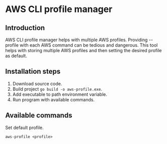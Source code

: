 # AWS CLI profile manager

## Introduction

AWS CLI profile manager helps with multiple AWS profiles. Providing --profile with each AWS command can be tedious and dangerous. This tool helps with storing multiple AWS profiles and then setting the desired profile as default.

## Installation steps

1. Download source code.
2. Build project ```go build -o aws-profile.exe```.
3. Add executable to path environment variable.
4. Run program with available commands.

## Available commands

Set default profile.
```
aws-profile <profile>
```
